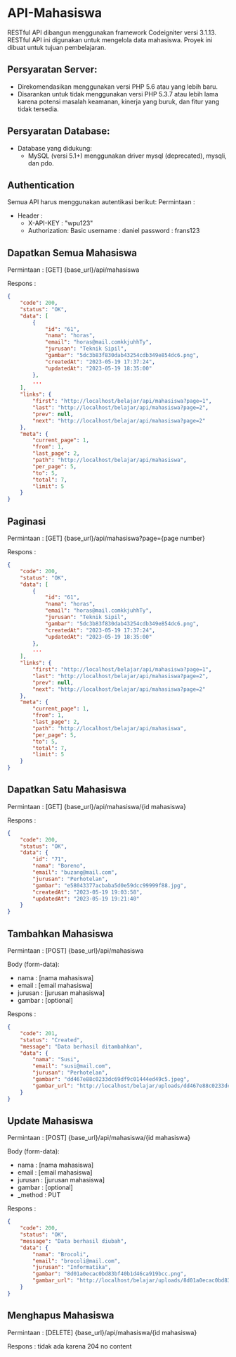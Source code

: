 
# API-Mahasiswa

 RESTful API dibangun menggunakan framework Codeigniter versi 3.1.13. RESTful API ini  digunakan untuk mengelola data mahasiswa. Proyek ini dibuat untuk tujuan pembelajaran.

## Persyaratan Server:

-   Direkomendasikan menggunakan versi PHP 5.6 atau yang lebih baru.
-   Disarankan untuk tidak menggunakan versi PHP 5.3.7 atau lebih lama karena potensi masalah keamanan, kinerja yang buruk, dan fitur yang tidak tersedia.

## Persyaratan Database:

-   Database yang didukung:
    -   MySQL (versi 5.1+) menggunakan driver mysql (deprecated), mysqli, dan pdo.

## Authentication
Semua API harus menggunakan autentikasi berikut:
Permintaan :
- Header :
    - X-API-KEY : "wpu123"
    - Authorization: Basic 
    username : daniel
    password : frans123

## Dapatkan Semua Mahasiswa
Permintaan :
[GET] {base_url}/api/mahasiswa

Respons :
```json 
{
    "code": 200,
    "status": "OK",
    "data": [
        {
            "id": "61",
            "nama": "horas",
            "email": "horas@mail.comkkjuhhTy",
            "jurusan": "Teknik Sipil",
            "gambar": "5dc3b83f830dab43254cdb349e854dc6.png",
            "createdAt": "2023-05-19 17:37:24",
            "updatedAt": "2023-05-19 18:35:00"
        },
        ...
    ],
    "links": {
        "first": "http://localhost/belajar/api/mahasiswa?page=1",
        "last": "http://localhost/belajar/api/mahasiswa?page=2",
        "prev": null,
        "next": "http://localhost/belajar/api/mahasiswa?page=2"
    },
    "meta": {
        "current_page": 1,
        "from": 1,
        "last_page": 2,
        "path": "http://localhost/belajar/api/mahasiswa",
        "per_page": 5,
        "to": 5,
        "total": 7,
        "limit": 5
    }
}
```

## Paginasi
Permintaan :
[GET] {base_url}/api/mahasiswa?page={page number}

Respons :
```json 
{
    "code": 200,
    "status": "OK",
    "data": [
        {
            "id": "61",
            "nama": "horas",
            "email": "horas@mail.comkkjuhhTy",
            "jurusan": "Teknik Sipil",
            "gambar": "5dc3b83f830dab43254cdb349e854dc6.png",
            "createdAt": "2023-05-19 17:37:24",
            "updatedAt": "2023-05-19 18:35:00"
        },
        ...
    ],
    "links": {
        "first": "http://localhost/belajar/api/mahasiswa?page=1",
        "last": "http://localhost/belajar/api/mahasiswa?page=2",
        "prev": null,
        "next": "http://localhost/belajar/api/mahasiswa?page=2"
    },
    "meta": {
        "current_page": 1,
        "from": 1,
        "last_page": 2,
        "path": "http://localhost/belajar/api/mahasiswa",
        "per_page": 5,
        "to": 5,
        "total": 7,
        "limit": 5
    }
}
```

##  Dapatkan Satu Mahasiswa
Permintaan :
[GET] {base_url}/api/mahasiswa/{id mahasiswa}

Respons :
```json 
{
    "code": 200,
    "status": "OK",
    "data": {
        "id": "71",
        "nama": "Boreno",
        "email": "buzang@mail.com",
        "jurusan": "Perhotelan",
        "gambar": "e58043377acbaba5d0e59dcc99999f88.jpg",
        "createdAt": "2023-05-19 19:03:58",
        "updatedAt": "2023-05-19 19:21:40"
    }
}
```

## Tambahkan Mahasiswa
Permintaan : 
[POST] {base_url}/api/mahasiswa

Body (form-data):
-   nama		: [nama mahasiswa]
-   email		: [email mahasiswa]
-   jurusan	: [jurusan mahasiswa]
-  gambar	: [optional]

Respons :
```json
{
    "code": 201,
    "status": "Created",
    "message": "Data berhasil ditambahkan",
    "data": {
        "nama": "Susi",
        "email": "susi@mail.com",
        "jurusan": "Perhotelan",
        "gambar": "dd467e88c0233dc69df9c01444ed49c5.jpeg",
        "gambar_url": "http://localhost/belajar/uploads/dd467e88c0233dc69df9c01444ed49c5.jpeg"
    }
}
```

## Update Mahasiswa
Permintaan : 
[POST] {base_url}/api/mahasiswa/{id mahasiswa}

Body (form-data):

-   nama 			: [nama mahasiswa]
-   email			: [email mahasiswa]
-   jurusan		: [jurusan mahasiswa]
- gambar		: [optional]
- _method	: PUT

Respons : 
```json 
{
    "code": 200,
    "status": "OK",
    "message": "Data berhasil diubah",
    "data": {
        "nama": "Brocoli",
        "email": "brocoli@mail.com",
        "jurusan": "Informatika",
        "gambar": "8d01a0ecac0bd83bf40b1d46ca919bcc.png",
        "gambar_url": "http://localhost/belajar/uploads/8d01a0ecac0bd83bf40b1d46ca919bcc.png"
    }
}
```

## Menghapus Mahasiswa
Permintaan :
[DELETE] {base_url}/api/mahasiswa/{id mahasiswa}

Respons :
 tidak ada karena 204 no content
